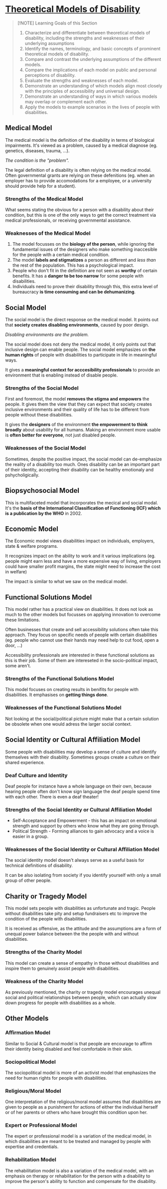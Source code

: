 # [Theoretical Models of Disability](https://dequeuniversity.com/class/iaap-cpacc/models-of-disability/)

> [!NOTE] Learning Goals of this Section
> 1. Characterize and differentiate between theoretical models of disability, including the strengths and weaknesses of their underlying assumptions
> 2. Identify the names, terminology, and basic concepts of prominent theoretical models of disability.
> 3. Compare and contrast the underlying assumptions of the different models.
> 4. Compare the implications of each model on public and personal perceptions of disability.
> 5. Evaluate the strengths and weaknesses of each model.
> 6. Demonstrate an understanding of which models align most closely with the principles of accessibility and universal design.
> 7. Demonstrate an understanding of ways in which various models may overlap or complement each other.
> 8. Apply the models to example scenarios in the lives of people with disabilities.

## Medical Model
The medical model is the definition of the disability in terms of biological impairments. It's viewed as a problem, caused by a medical diagnose (eg. genetics, diseases, trauma, ...).

_The condition is the "problem"._

The legal definition of a disability is often relying on the medical modal. Often governmental grants are relying on these defenitions (eg. when an employer has to provide accomodations for a employee, or a university should provide help for a student).

### Strengths of the Medical Model
What seems stating the obvious for a person with a disability about their condition, but this is one of the only ways to get the correct treatment via medical professionals, or receiving governmental assistance.

### Weaknesses of the Medical Model
1. The model focusses on the **biology of the person**, while ignoring the fundamental issues of the designers who make something inaccesible for the people with a certain medical condition.
2. The model **labels and stigmatizes** a person as different and _less than_ the rest of the population. This has a psychological impact.
3. People who don't fit in the definition are not seen as **worthy** of certain benefits. It has a **danger to be too narrow** for some people with disabilities.
4. Individuals need to prove their disability through this, this extra level of bureaucracy **is time consuming and can be dehumanizing**.


## Social Model
The social model is the direct response on the medical model. It points out that **society creates disabling environments**, caused by poor design.

_Disabling environments are the problem._

The social model does not deny the medical model, it only points out that inclusive design can enable people. The social model emphasizes on **the human rights** of people with disabilities to participate in life in meaningful ways.

It gives a **meaningful context for acccesibility professionals** to provide an environment that is enabling instead of disable people.

### Strengths of the Social Model
First and foremost, the model **removes the stigma and empowers** the people. It gives them the view that they can expect that society creates inclusive environments and their quality of life has to be different from people without these disabilities.

It gives the **designers** of the environment **the empowerment to think broadly** about usability for all humans. Making an environment more usable is **often better for everyone**, not just disabled people.

### Weaknesses of the Social Model
Sometimes, despite the positive impact, the social model can de-emphasize the reality of a disability too much. Ones disability can be an important part of their identity, accepting their disability can be healthy emotionaly and pshycholigically.

## Biopsychosocial Model
This is multifaceted model that incorporates the mecical and social modal. It's the **basis of the International Classification of Functioning (ICF) which is a publication by the WHO** in 2002.

## Economic Model
The Economic model views disabilities impact on individuals, employers, state & welfare programs.

It recognizes impact on the ability to work and it various implications (eg. people might earn less and have a more expensive way of living, employers could have smaller profit margins, the state might need to increase the cost in welfare)

The impact is similar to what we saw on the medical model.

## Functional Solutions Model
This model rather has a practical view on disabilities. It does not look as much to the other models but focusses on applying innovation to overcome these limitations.

Often businesses that create and sell accessibility solutions often take this approach. They focus on specific needs of people with certain disabilities (eg. people who cannot use their hands may need help to cut food, open a door, ...) 

Accessibility professionals are interested in these functional solutions as this is their job. Some of them are intereseted in the socio-political impact, some aren't.

### Strengths of the Functional Solutions Model
This model focuses on creating results in benifits for people with disabilities. It emphasises on **getting things done**.

### Weaknesses of the Functional Solutions Model
Not looking at the social/political picture might make that a certain solution be obsolete when one would adress the larger social context.

## Social Identity or Cultural Affiliation Model
Some people with disabilities may develop a sense of culture and identify themselves with their disability. Sometimes groups create a culture on their shared experience.

### Deaf Culture and Identity
Deaf people for instance have a whole language on their own, because hearing people often don't know sign language the deaf people spend time with each other. There is even a deaf theater!

### Strengths of the Social Identity or Cultural Affiliation Model
- Self-Acceptance and Empowerment - this has an impact on emotional strength and support by others who know what they are going through.
- Political Strength - Forming alliances to gain advocacy and a voice is easier in a group.

### Weaknesses of the Social Identity or Cultural Affiliation Model
The social identity model doesn't always serve as a useful basis for technical definitions of disability. 

It can be also isolating from society if you identify yourself with only a small group of other people.

## Charity or Tragedy Model
This model sets people with disabilities as unfortunate and tragic. People without disabilities take pity and setup fundraisers etc to improve the condition of the people with disabilities.

It is received as offensive, as the attitude and the assumptions are a form of unequal power balance between the the people with and without disabilities.

### Strengths of the Charity Model
This model can create a sense of empathy in those without disabilities and inspire them to genuinely assist people with disabilities.

### Weakness of the Charity Model
As previously mentioned, the charity or tragedy model encourages unequal social and political relationships between people, which can actually slow down progress for people with disabilities as a whole.

## Other Models

### Affirmation Model
Similar to Social & Cultural model is that people are encourage to affirm their identity being disabled and feel comfortable in their skin.

### Sociopolitical Model
The sociopolitical model is more of an activist model that emphasizes the need for human rights for people with disabilities.

### Religious/Moral Model
One interpretation of the religious/moral model assumes that disabilities are given to people as a punishment for actions of either the individual herself or of her parents or others who have brought this condition upon her.

### Expert or Professional Model
The expert or professional model is a variation of the medical model, in which disabilities are meant to be treated and managed by people with expertise and credentials.

### Rehabilitation Model
The rehabilitation model is also a variation of the medical model, with an emphasis on therapy or rehabilitation for the person with a disability to improve the person's ability to function and compensate for the disability.